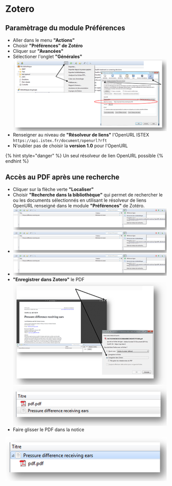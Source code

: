 # Zotero

## Paramètrage du module Préférences

* Aller dans le menu **"Actions"**
* Choisir **"Préférences" de Zotéro**
* Cliquer sur **"Avancées"**
* Sélectioner l'onglet **"Générales"** ![Sch&#xE9;ma moduleprefZotero1](../../.gitbook/assets/zotero1.png)
* Renseigner au niveau de **"Résolveur de liens"** l'OpenURL ISTEX `https://api.istex.fr/document/openurl?rft`
* N'oublier pas de choisir la **version 1.0** pour l'OpenURL

{% hint style="danger" %}
Un seul résolveur de lien OpenURL possible
{% endhint %}

## Accès au PDF après une recherche

* Cliquer sur la flèche verte **"Localiser"**
* Choisir **"Recherche dans la bibliothèque"** qui permet de rechercher le ou les documents sélectionnés en utilisant le résolveur de liens OpenURL renseigné dans le module **"Préférences"** de Zotéro. ![Sch&#xE9;ma modulebibZotero2](../../.gitbook/assets/zotero2.png)
* ![Sch&#xE9;ma modulebibZotero2](../../.gitbook/assets/zotero2.png)
* ![Sch&#xE9;ma modulebibZotero2](../../.gitbook/assets/zotero2.png)
* **"Enregistrer dans Zotero"** le PDF ![Sch&#xE9;ma moduleenregZotero3](../../.gitbook/assets/zotero3.png) ![Sch&#xE9;ma moduledansbibZotero4](../../.gitbook/assets/zotero4.PNG)
* Faire glisser le PDF dans la notice



![Sch&#xE9;ma moduledansnoticeZotero5](../../.gitbook/assets/zotero5.PNG)


